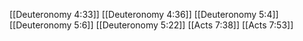 [[Deuteronomy 4:33]]
[[Deuteronomy 4:36]]
[[Deuteronomy 5:4]]
[[Deuteronomy 5:6]]
[[Deuteronomy 5:22]]
[[Acts 7:38]]
[[Acts 7:53]]
